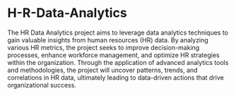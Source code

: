 # H-R-Data-Analytics 
The HR Data Analytics project aims to leverage data analytics techniques to gain valuable insights from human resources (HR) data. By analyzing various HR metrics, the project seeks to improve decision-making processes, enhance workforce management, and optimize HR strategies within the organization. Through the application of advanced analytics tools and methodologies, the project will uncover patterns, trends, and correlations in HR data, ultimately leading to data-driven actions that drive organizational success.
